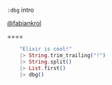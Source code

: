 `:dbg` intro

[@fabiankrol](https://github.com/fabiankrol/)

====

```elixir [712: 1-2|3|4]
    "Elixir is cool!"
    |> String.trim_trailing("!")
    |> String.split()
    |> List.first()
    |> dbg()
```
